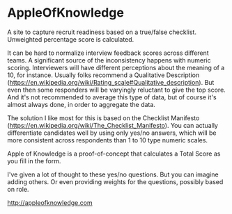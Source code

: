 # AppleOfKnowledge
A site to capture recruit readiness based on a true/false checklist. Unweighted percentage score is calculated.

It can be hard to normalize interview feedback scores across different teams. A significant source of the inconsistency happens with numeric scoring. Interviewers will have different perceptions about the meaning of a 10, for instance. Usually folks recommend a Qualitative Description (https://en.wikipedia.org/wiki/Rating_scale#Qualitative_description). But even then some responders will be varyingly reluctant to give the top score. And it's not recommended to average this type of data, but of course it's almost always done, in order to aggregate the data.

The solution I like most for this is based on the Checklist Manifesto (https://en.wikipedia.org/wiki/The_Checklist_Manifesto). You can actually differentiate candidates well by using only yes/no answers, which will be more consistent across respondents than 1 to 10 type numeric scales.
 
Apple of Knowledge is a proof-of-concept that calculates a Total Score as you fill in the form.

I've given a lot of thought to these yes/no questions. But you can imagine adding others. Or even providing weights for the questions, possibly based on role.

http://appleofknowledge.com
